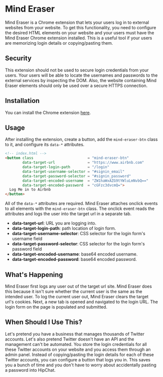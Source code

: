 # Mind Eraser
Mind Eraser is a Chrome extension that lets your users log in to external websites from your website. To get this functionality, you need to configure the desired HTML elements on your website and your users must have the Mind Eraser Chrome extension installed. This is a useful tool if your users are memorizing login details or copying/pasting them.

## Security
This extension should not be used to secure login credentials from your users. Your users will be able to locate the usernames and passwords to the external services by inspecting the DOM. Also, the website containing Mind Eraser elements should only be used over a secure HTTPS connection.

## Installation
You can install the Chrome extension [here](https://chrome.google.com/webstore/detail/mind-eraser/cnkhlllkefekngjfbmjldbblhegmneol).

## Usage
After installing the extension, create a button, add the `mind-eraser-btn` class to it, and configure its `data-*` attributes.

```html
<!-- index.html -->
<button class                         = "mind-eraser-btn" 
        data-target-url               = "https://www.airbnb.com"
        data-target-login-path        = "/login" 
        data-target-username-selector = "#signin_email" 
        data-target-password-selector = "#signin_password" 
        data-target-encoded-username  = "ZW1haWxAZG9tYWluLmNvbQ==" 
        data-target-encoded-password  = "cGFzc3dvcmQ=">
  Log Me in to Airbnb
</button>
```

All of the `data-*` attributes are required. Mind Eraser attaches onclick events to all elements with the `mind-eraser-btn` class. The onclick event reads the attributes and logs the user into the target url in a separate tab.

- **data-target-url**: URL you are logging into.
- **data-target-login-path**: path location of login form.
- **data-target-username-selector**: CSS selector for the login form's username field
- **data-target-password-selector**: CSS selector for the login form's password field
- **data-target-encoded-username**: base64 encoded username.
- **data-target-encoded-password**: base64 encoded password.

## What's Happening
Mind Eraser first logs any user out of the target url site. Mind Eraser does this because it isn't sure whether the current user is the same as the intended user. To log the current user out, Mind Eraser clears the target url's cookies. Next, a new tab is opened and navigated to the login URL. The login form on the page is populated and submitted.

## When Should I Use This?
Let's pretend you have a business that manages thousands of Twitter accounts. Let's also pretend Twitter doesn't have an API and the management can't be automated. You store the login credentials for all these Twitter accounts on your website and you access them through an admin panel. Instead of copying/pasting the login details for each of these Twitter accounts, you can configure a button that logs you in. This saves you a bunch of time and you don't have to worry about accidentally pasting a password into HipChat.
